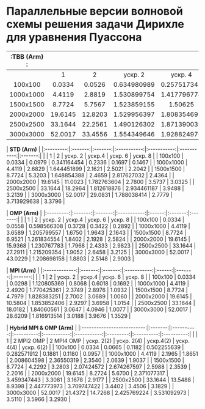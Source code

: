 # Параллельные версии волновой схемы решения задачи Дирихле для уравнения Пуассона


| :**TBB (Arm)**                                                                        :|||||||
|:---------:|:-------:|:-------:|:-----------:|:-----------:|:-----------:|:-----------:|
|           | 1       | 2       | ускр. 2     | ускр. 4     | ускр. 6     | ускр. 8     |
| 100х100   | 0.0334  | 0.0526  | 0.634980989 | 0.257517348 | 0.218158067 | 0.2193      |
| 1000х1000 | 4.4119  | 2.8819  | 1.530899754 | 1.417796774 | 1.4005      | 1.260939152 |
| 1500х1500 | 8.7724  | 5.7567  | 1.523859155 | 1.50625     | 1.560147969 | 1.43396103  |
| 2000х2000 | 19.6145 | 12.8203 | 1.529956397 | 1.808354692 | 2.126993938 | 1.981522826 |
| 2500х2500 | 33.1644 | 22.2561 | 1.490126302 | 1.871390039 | 2.19548912  | 2.168855289 |
| 3000х3000 | 52.0017 | 33.4556 | 1.554349646 | 1.928824976 | 2.346287122 | 2.367210652 |

| **STD (Arm)**                                                                     |
|:---------:|:-------:|:-------:|:-----------:|:-----------:|:-----------:|:-------:|
|           | 1       | 2       | ускр. 2     | ускр.4      | ускр. 6     | ускр. 8 |
| 100х100   | 0.0334  | 0.0979  | 0.341164454 | 0.2336      | 0.1697      | 0.1467  |
| 1000х1000 | 4.4119  | 2.6829  | 1.644451899 | 2.1621      | 2.5021      | 2.2042  |
| 1500х1500 | 8.7724  | 5.3203  | 1.648854388 | 2.4659      | 2.817627032 | 2.4364  |
| 2000х2000 | 19.6145 | 11.0023 | 1.782763604 | 2.7800      | 3.5737      | 3.0325  |
| 2500х2500 | 33.1644 | 18.2964 | 1.812618876 | 2.934461187 | 3.9488      | 3.2139  |
| 3000х3000 | 52.0017 | 29.0831 | 1.788038414 | 2.7779      | 3.713929638 | 3.3796  |

| **OMP (Arm)**                                                            |
|:---------:|:-------:|:-------:|:-----------:|:------:|:-------:|:-------:|
|           | 1       | 2       | ускр. 2     | ускр.4 | ускр. 6 | ускр. 8 |
| 100х100   | 0.0334  | 0.0558  | 0.598566308 | 0.3728 | 0.3422  | 0.2892  |
| 1000х1000 | 4.4119  | 3.6589  | 1.205799557 | 1.6750 | 1.9643  | 2.1643  |
| 1500х1500 | 8.7724  | 6.9521  | 1.261834554 | 1.8402 | 2.1928  | 2.5824  |
| 2000х2000 | 19.6145 | 15.9368 | 1.230767783 | 1.7968 | 2.4333  | 2.9823  |
| 2500х2500 | 33.1644 | 27.2911 | 1.215209354 | 1.9052 | 2.6458  | 3.2125  |
| 3000х3000 | 52.0017 | 43.0229 | 1.208698158 | 1.8803 | 2.5148  | 2.9003  |

| **MPI (Arm)**                                                                |
|:-------------:|:-------:|:-------:|:-----------:|:------:|:-------:|:-------:|
|               | 1       | 2       | ускр. 2     | ускр.4 | ускр. 6 | ускр. 8 |
| 100х100       | 0.0334  | 0.0298  | 1.120805369 | 0.8068 | 0.6018  | 0.1692  |
| 1000х1000     | 4.4119  | 2.4920  | 1.770425361 | 2.3749 | 2.8976  | 1.0932  |
| 1500х1500     | 8.7724  | 4.7979  | 1.828383251 | 2.7002 | 3.0689  | 1.0060  |
| 2000х2000     | 19.6145 | 10.5804 | 1.853852406 | 2.9297 | 3.6958  | 1.0154  |
| 2500х2500     | 33.1644 | 18.0182 | 1.84060561  | 3.0647 | 4.0946  | 1.0077  |
| 3000х3000     | 52.0017 | 28.6209 | 1.816913514 | 3.0188 | 3.9676  | 1.3529  |

| **Hybrid MPI & OMP (Arm)**                                                                                                       |
|:--------------------------:|:-------:|:----------:|:----------:|:-----------:|:-----------:|:---------:|:----------:|:----------:|
|                            |    1    | 2 MPI2 OMP | 2 MPI4 OMP |  ускр. 2(2) |  ускр. 2(4) | ускр.4(2) | ускр. 4(4) | ускр. 6(2) |
|           100х100          |  0.0334 |   0.0665   |   0.1182   | 0.502255639 | 0.282571912 |   0.1881  |   0.1180   |   0.0957   |
|          1000х1000         |  4.4119 |   2.1965   |   1.8651   | 2.008604598 |  2.36550319 |   2.3540  |   2.0639   |   1.9037   |
|          1500х1500         |  8.7724 |   4.2292   |   3.2803   |  2.07424572 | 2.674267597 |   2.5988  |   2.3539   |   2.2016   |
|          2000х2000         | 19.6145 |   8.2724   |   5.6700   | 2.371077317 | 3.459347443 |   3.3081  |   3.1678   |   2.9177   |
|          2500х2500         | 33.1644 |   13.5488  |   8.9398   | 2.447773973 | 3.709747422 |   3.4402  |   3.4506   |   3.1829   |
|          3000х3000         | 52.0017 |   21.4372  |   14.7268  | 2.425769224 | 3.531092973 |   3.5110  |   3.5966   |   3.2930   |
